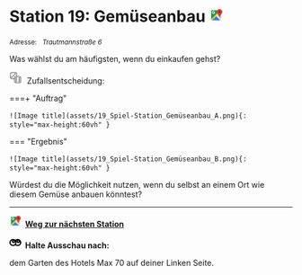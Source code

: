 # Station 19: Gemüseanbau  <a href="https://www.google.com/maps/dir/?api=1&travelmode=walking&destination=47.799852,13.0163361"><img src="https://github.com/kipppunkte/kipppunkte/raw/gh-pages/assets/google-maps.svg" width="24" height="24"></a>

<small>Adresse:<em style="margin-left: 10px">Trautmannstraße 6</em></small>



Was wählst du am häufigsten, wenn du einkaufen gehst?
<div class="md-button dice-pic"><img  src="https://github.com/kipppunkte/kipppunkte/raw/gh-pages/assets/rolling-dices.svg" style="height: 1.6em;margin-right :5px;background:white">  Zufallsentscheidung:<span class="dice-resp"/></div>

===+ "Auftrag" 

    ![Image title](assets/19_Spiel-Station_Gemüseanbau_A.png){: style="max-height:60vh" }

=== "Ergebnis"

    ![Image title](assets/19_Spiel-Station_Gemüseanbau_B.png){: style="max-height:60vh" }


Würdest du die Möglichkeit nutzen, wenn du selbst an einem Ort wie diesem Gemüse anbauen könntest?



____

<a href="https://www.google.com/maps/dir/?api=1&travelmode=walking&destination=47.8007673,13.0182184"><img src="https://github.com/kipppunkte/kipppunkte/raw/gh-pages/assets/google-maps.svg" style="height: 1.5em;margin-right: 0.5em"></a>**[Weg zur nächsten Station](https://www.google.com/maps/dir/?api=1&travelmode=walking&destination=47.8007673,13.0182184)**



<img src="https://github.com/kipppunkte/kipppunkte/raw/gh-pages/assets/eyes.svg" style="height: 1.5em;background: white;margin-right: 0.5em">**Halte Ausschau nach:**

dem Garten des Hotels Max 70 auf deiner Linken Seite.